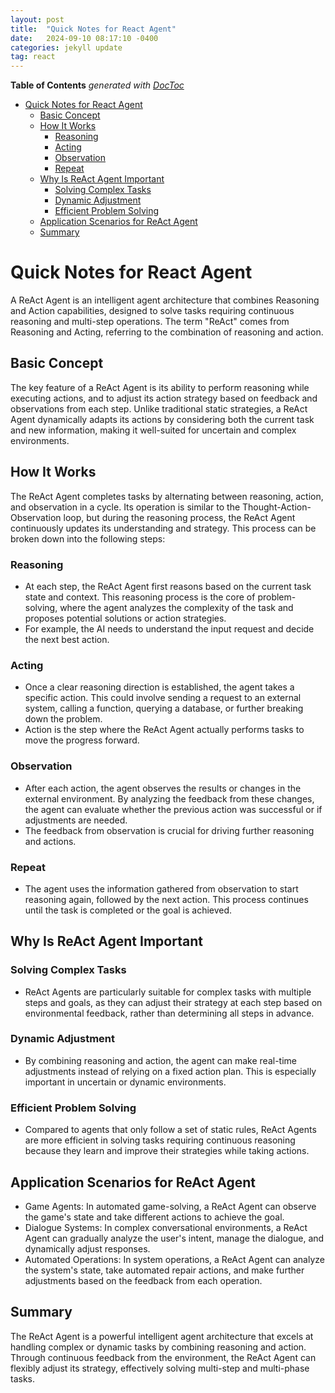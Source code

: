 ```yaml
---
layout: post
title:  "Quick Notes for React Agent"
date:   2024-09-10 08:17:10 -0400
categories: jekyll update
tag: react
---
```


<!-- START doctoc generated TOC please keep comment here to allow auto update -->
<!-- DON'T EDIT THIS SECTION, INSTEAD RE-RUN doctoc TO UPDATE -->
**Table of Contents**  *generated with [DocToc](https://github.com/thlorenz/doctoc)*

- [Quick Notes for React Agent](#quick-notes-for-react-agent)
  - [Basic Concept](#basic-concept)
  - [How It Works](#how-it-works)
    - [Reasoning](#reasoning)
    - [Acting](#acting)
    - [Observation](#observation)
    - [Repeat](#repeat)
  - [Why Is ReAct Agent Important](#why-is-react-agent-important)
    - [Solving Complex Tasks](#solving-complex-tasks)
    - [Dynamic Adjustment](#dynamic-adjustment)
    - [Efficient Problem Solving](#efficient-problem-solving)
  - [Application Scenarios for ReAct Agent](#application-scenarios-for-react-agent)
  - [Summary](#summary)

<!-- END doctoc generated TOC please keep comment here to allow auto update -->

# Quick Notes for React Agent

A ReAct Agent is an intelligent agent architecture that combines Reasoning and Action capabilities, designed to solve tasks requiring continuous reasoning and multi-step operations. The term "ReAct" comes from Reasoning and Acting, referring to the combination of reasoning and action.

## Basic Concept
The key feature of a ReAct Agent is its ability to perform reasoning while executing actions, and to adjust its action strategy based on feedback and observations from each step. Unlike traditional static strategies, a ReAct Agent dynamically adapts its actions by considering both the current task and new information, making it well-suited for uncertain and complex environments.

## How It Works
The ReAct Agent completes tasks by alternating between reasoning, action, and observation in a cycle. Its operation is similar to the Thought-Action-Observation loop, but during the reasoning process, the ReAct Agent continuously updates its understanding and strategy. This process can be broken down into the following steps:

### Reasoning

- At each step, the ReAct Agent first reasons based on the current task state and context. This reasoning process is the core of problem-solving, where the agent analyzes the complexity of the task and proposes potential solutions or action strategies.
- For example, the AI needs to understand the input request and decide the next best action.

### Acting

- Once a clear reasoning direction is established, the agent takes a specific action. This could involve sending a request to an external system, calling a function, querying a database, or further breaking down the problem.
- Action is the step where the ReAct Agent actually performs tasks to move the progress forward.

### Observation

- After each action, the agent observes the results or changes in the external environment. By analyzing the feedback from these changes, the agent can evaluate whether the previous action was successful or if adjustments are needed.
- The feedback from observation is crucial for driving further reasoning and actions.

### Repeat

- The agent uses the information gathered from observation to start reasoning again, followed by the next action. This process continues until the task is completed or the goal is achieved.

## Why Is ReAct Agent Important

### Solving Complex Tasks

- ReAct Agents are particularly suitable for complex tasks with multiple steps and goals, as they can adjust their strategy at each step based on environmental feedback, rather than determining all steps in advance.

### Dynamic Adjustment

- By combining reasoning and action, the agent can make real-time adjustments instead of relying on a fixed action plan. This is especially important in uncertain or dynamic environments.

### Efficient Problem Solving

- Compared to agents that only follow a set of static rules, ReAct Agents are more efficient in solving tasks requiring continuous reasoning because they learn and improve their strategies while taking actions.

## Application Scenarios for ReAct Agent
- Game Agents: In automated game-solving, a ReAct Agent can observe the game's state and take different actions to achieve the goal.
- Dialogue Systems: In complex conversational environments, a ReAct Agent can gradually analyze the user's intent, manage the dialogue, and dynamically adjust responses.
- Automated Operations: In system operations, a ReAct Agent can analyze the system's state, take automated repair actions, and make further adjustments based on the feedback from each operation.

## Summary
The ReAct Agent is a powerful intelligent agent architecture that excels at handling complex or dynamic tasks by combining reasoning and action. Through continuous feedback from the environment, the ReAct Agent can flexibly adjust its strategy, effectively solving multi-step and multi-phase tasks.